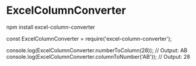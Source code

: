 # ExcelColumnConverter

npm install excel-column-converter



const ExcelColumnConverter = require('excel-column-converter');

console.log(ExcelColumnConverter.numberToColumn(28));    // Output: AB
console.log(ExcelColumnConverter.columnToNumber('AB'));  // Output: 28
